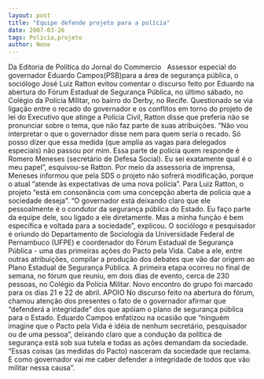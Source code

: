 ```yaml
---
layout: post
title: "Equipe defende projeto para a polícia"
date: 2007-03-26
tags: Polícia,projeto
author: None
---
```

Da Editoria de Política do Jornal do Commercio
&nbsp;
Assessor especial do governador Eduardo Campos(PSB)para a área de segurança pública, o sociólogo José Luiz Ratton evitou comentar o discurso feito por Eduardo na abertura do Fórum Estadual de Segurança Pública, no último sábado, no Colégio da Polícia Militar, no bairro do Derby, no Recife. 
Questionado se via ligação entre o recado do governador e os conflitos em torno do projeto de lei do Executivo que atinge a Polícia Civil, Ratton disse que preferia não se pronunciar sobre o tema, que não faz parte de suas atribuições.
“Não vou interpretar o que o governador disse nem para quem seria o recado. Só posso dizer que essa medida (que amplia as vagas para delegados especiais) não passou por mim. Essa parte de polícia quem responde é Romero Meneses (secretário de Defesa Social). Eu sei exatamente qual é o meu papel”, esquivou-se Ratton. 
Por meio da assessoria de imprensa, Meneses informou que pela SDS o projeto não sofrerá modificação, porque o atual “atende às expectativas de uma nova polícia”.
Para Luiz Ratton, o projeto “está em consonância com uma concepção aberta de polícia que a sociedade deseja”. 
“O governador está deixando claro que ele pessoalmente é o condutor da segurança pública do Estado. Eu faço parte da equipe dele, sou ligado a ele diretamente. Mas a minha função é bem específica e voltada para a sociedade”, explicou. 
O sociólogo e pesquisador é oriundo do Departamento de Sociologia da Universidade Federal de Pernambuco (UFPE) e coordenador do Fórum Estadual de Segurança Pública - uma das primeiras ações do Pacto pela Vida. 
Cabe a ele, entre outras atribuições, compilar a produção dos debates que vão dar origem ao Plano Estadual de Segurança Pública.
A primeira etapa ocorreu no final de semana, no fórum que reuniu, em dois dias de evento, cerca de 230 pessoas, no Colégio da Polícia Militar. Novo encontro do grupo foi marcado para os dias 21 e 22 de abril.
APOIO 
No discurso feito na abertura do fórum, chamou atenção dos presentes o fato de o governador afirmar que “defenderá a integridade” dos que apóiam o plano de segurança pública para o Estado. 
Eduardo Campos enfatizou na ocasião que “ninguém imagine que o Pacto pela Vida é idéia de nenhum secretário, pesquisador ou de uma pessoa”, deixando claro que a condução da política de segurança está sob sua tutela e todas as ações demandam da sociedade. 
“Essas coisas (as medidas do Pacto) nasceram da sociedade que reclama. E como governador vai me caber defender a integridade de todos que vão militar nessa causa”.  